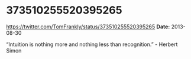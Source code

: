 # 373510255520395265
https://twitter.com/TomFrankly/status/373510255520395265
**Date:** 2013-08-30

“Intuition is nothing more and nothing less than recognition.” - Herbert Simon
